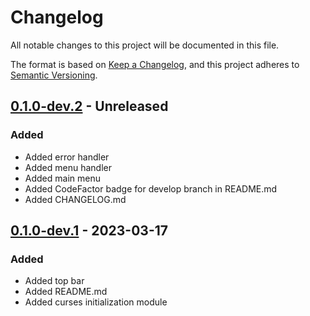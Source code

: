 # Changelog

All notable changes to this project will be documented in this file.

The format is based on [Keep a Changelog](https://keepachangelog.com/en/1.0.0/),
and this project adheres to [Semantic Versioning](https://semver.org/spec/v2.0.0.html).

## [0.1.0-dev.2] - Unreleased

### Added

- Added error handler
- Added menu handler
- Added main menu
- Added CodeFactor badge for develop branch in README.md
- Added CHANGELOG.md

## [0.1.0-dev.1] - 2023-03-17

### Added

- Added top bar
- Added README.md
- Added curses initialization module

[0.1.0-dev.2]: https://github.com/pufereq/simulat/compare/0.1.0-dev.1...develop
[0.1.0-dev.1]: https://github.com/pufereq/simulat/commits/0.1.0-dev.1
